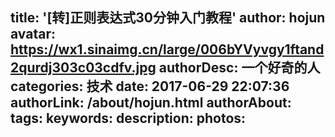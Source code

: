 
title: '[转]正则表达式30分钟入门教程'
author: hojun
avatar: https://wx1.sinaimg.cn/large/006bYVyvgy1ftand2qurdj303c03cdfv.jpg
authorDesc: 一个好奇的人
categories: 技术
date: 2017-06-29 22:07:36
authorLink: /about/hojun.html
authorAbout:
tags:
keywords:
description:
photos:
---
